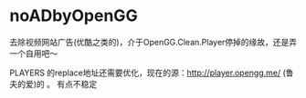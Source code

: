 noADbyOpenGG
============

去除视频网站广告(优酷之类的)，介于OpenGG.Clean.Player停掉的缘故，还是弄一个自用吧～


PLAYERS 的replace地址还需要优化，现在的源：http://player.opengg.me/ (鲁夫的爱)的 。 有点不稳定
